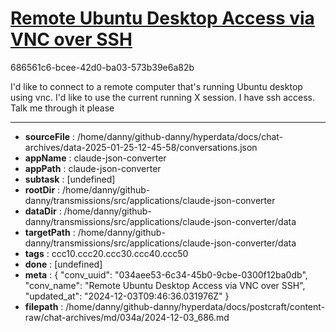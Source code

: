 # [Remote Ubuntu Desktop Access via VNC over SSH](https://claude.ai/chat/034aee53-6c34-45b0-9cbe-0300f12ba0db)

686561c6-bcee-42d0-ba03-573b39e6a82b

I'd like to connect to a remote computer that's running Ubuntu desktop using vnc. I'd like to use the current running X session. I have ssh access. Talk me through it please

---

* **sourceFile** : /home/danny/github-danny/hyperdata/docs/chat-archives/data-2025-01-25-12-45-58/conversations.json
* **appName** : claude-json-converter
* **appPath** : claude-json-converter
* **subtask** : [undefined]
* **rootDir** : /home/danny/github-danny/transmissions/src/applications/claude-json-converter
* **dataDir** : /home/danny/github-danny/transmissions/src/applications/claude-json-converter/data
* **targetPath** : /home/danny/github-danny/transmissions/src/applications/claude-json-converter/data
* **tags** : ccc10.ccc20.ccc30.ccc40.ccc50
* **done** : [undefined]
* **meta** : {
  "conv_uuid": "034aee53-6c34-45b0-9cbe-0300f12ba0db",
  "conv_name": "Remote Ubuntu Desktop Access via VNC over SSH",
  "updated_at": "2024-12-03T09:46:36.031976Z"
}
* **filepath** : /home/danny/github-danny/hyperdata/docs/postcraft/content-raw/chat-archives/md/034a/2024-12-03_686.md